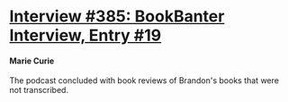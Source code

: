 # [Interview #385: BookBanter Interview, Entry #19](https://www.theoryland.com/intvmain.php?i=385#19)

#### Marie Curie

The podcast concluded with book reviews of Brandon's books that were not transcribed.

